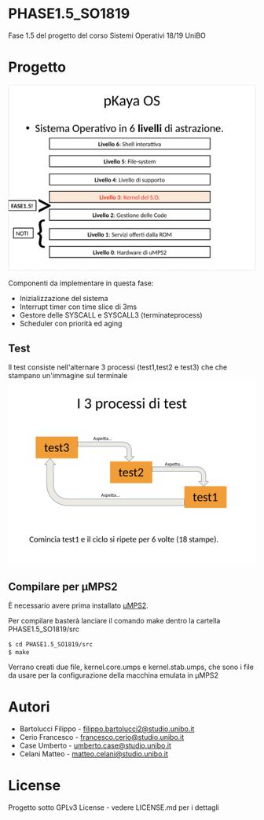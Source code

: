 # PHASE1.5_SO1819
Fase 1.5 del progetto del corso Sistemi Operativi 18/19 UniBO 

# Progetto 
![Schema OS](/Livelli.png)

Componenti da implementare in questa fase:
* Inizializzazione del sistema
* Interrupt timer con time slice di 3ms
* Gestore delle SYSCALL e SYSCALL3 (terminateprocess)
* Scheduler con priorità ed aging

## Test
Il test consiste nell'alternare 3 processi (test1,test2 e test3) che che stampano un'immagine sul terminale
![Test PHASE1.5](/Test.png)

## Compilare per μMPS2
È necessario avere prima installato [μMPS2](https://github.com/tjonjic/umps).

Per compilare basterà lanciare il comando make dentro la cartella PHASE1.5_SO1819/src
```
$ cd PHASE1.5_SO1819/src
$ make 
``` 
Verrano creati due file, kernel.core.umps e kernel.stab.umps, che sono i file da usare per la configurazione della macchina emulata in μMPS2

# Autori
 * Bartolucci Filippo - filippo.bartolucci2@studio.unibo.it
 * Cerio Francesco    - francesco.cerio@studio.unibo.it
 * Case Umberto       - umberto.case@studio.unibo.it
 * Celani Matteo      - matteo.celani@studio.unibo.it

 
# License 
Progetto sotto GPLv3 License - vedere LICENSE.md per i dettagli
